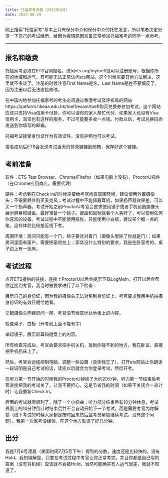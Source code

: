 ```yaml
---
title: 托福家考流程（2022年6月）
date: 2022-06-29
---
```


网上搜索“托福家考”基本上只有保分中介和保分中介的托在发言，所以笔者决定分享一下自己的考试经历，给因为疫情原因准备正常参加托福家考的同学一点参考。

---

## 报名和缴费

托福家考必须在ETS官网报名，访问ets.org/mytoefl就可以注册账号，根据你所在的地域和运气，有可能无法正常访问ets网站，这个时候需要其他方法解决，这里就不多谈了。注册的时候注意First Name是名，Last Name是姓不要填反了，因为注册以后无法直接修改。

在中国内地参加托福家考的考生必须通过香港考试及评核局的网站https://ipeform.hkeaa.edu.hk/toefl/exam/toefl购买兑换券参加考试，这个网站应该只支持Visa信用卡付款，你可以请你的家人帮忙代付，如果家人也没有Visa信用卡，淘宝也有这样的服务，不过可能要多收一点钱。付款以后，考试兑换码会发送到你填写的邮箱。


托福考试接受身份证作为有效证件，没有护照也可以考试。

报名成功后ETS会发送考试当天的登录链接到邮箱，保存好这个链接。


## 考前准备
软件：ETS Test Browser、Chrome/Firefox（如果电脑上没有）、ProctorU插件（在Chrome应用商店，需要代理）

硬件：考虑到在Check in的时候需要给考官检查周围环境，建议使用外置摄像头；不需要额外购买麦克风；考试过程中不能佩戴耳机，如果扬声器效果差，可以买一个扬声器。考试开始之前ProctorU考官会要求使用镜子或者手机前置摄像头展示屏幕和键盘，最好准备一个镜子。键盘和鼠标就看个人喜好了，可以使用任何你喜欢的设备。考试过程中不能使用纸张，只能使用小白板，建议买个细一点的笔，这样体验比较接近线下考。

周围环境：房间只能有一个门，椅子要背对着门（摄像头里除了你就是门）；如果房间里面有窗户，需要把窗帘拉上；家具没什么特别的要求，我是在卧室考的，桌子边上有一张床。

## 考试过程

点开ETS提供的链接，连接上ProctorU以后会提示下载LogMeIn，打开以后会帮你连接到考官，我当时被要求进行了以下检查：

展示自己的身份证，因为我的摄像头无法对焦到身份证上，考官要求我用手机拍摄身份证的有效日期给她看。

举起摄像头环绕房间一圈，考官没有检查远处地板上的内容。

检查桌子、白板（开考前上面不能有字）

举起镜子，展示屏幕和键盘上的内容。

所有检查完成后，考官会要求把手机关机，放到你碰不到的地方。我在卧室，直接把手机扔床上了。

然后，考官会远程控制电脑，调整一些设置（具体我忘了），打开ets网站让你朗读一段证明是自己考试的话，读完以后就会为你登录考试，然后开考。

在听力第一节开始的时候我的ProctorU掉线了大约20分钟，听力第一节结束后考官直接把我的考试关了，让我不要担心，这是节省我的时间（如果不关闭会一直计时）让我重新Check In。

后面的考试就很顺利了，除了一个小插曲：听力部分结束后有10分钟休息，考试界面上的10分钟倒计时结束后并不会自动开始下一节考试，而是需要考官为你解锁（线下考试的时候大家都是按时回来然后监考员解锁继续考试，没有这个问题）。我第一次家考没经验，在这个地方耽误了好几分钟。

## 出分

我是7月6号凌晨（美国时间7月5号下午）得到的分数，速度还是比较快的，没有Hold。我的理解是，只要在考试过程中考官让你正常考完，并且你都是自己写的答案（没有背机经）应该就不会被Hold，当然可能确实有人运气很差，我就不知道了。